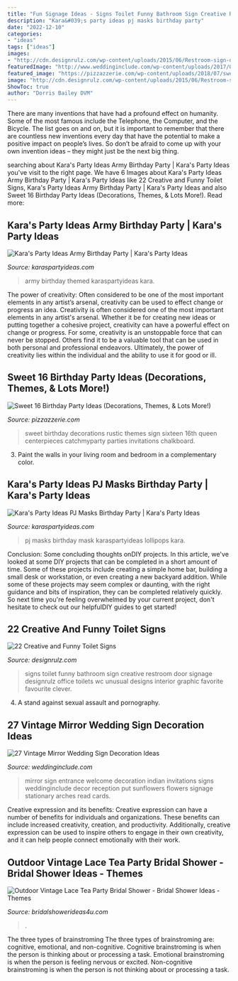 ```yaml
---
title: "Fun Signage Ideas - Signs Toilet Funny Bathroom Sign Creative Restroom Door Signage Designrulz Office Toilets Wc Unusual Designs Interior Graphic Favorite Favourite Clever"
description: "Kara&#039;s party ideas pj masks birthday party"
date: "2022-12-10"
categories:
- "ideas"
tags: ["ideas"]
images:
- "http://cdn.designrulz.com/wp-content/uploads/2015/06/Restroom-sign-designrulz-9.jpg"
featuredImage: "http://www.weddinginclude.com/wp-content/uploads/2017/07/mirror-sign-ideas-and-put-some-sunflowers-on-it.jpg"
featured_image: "https://pizzazzerie.com/wp-content/uploads/2018/07/sweet-16-party-ideas.jpg"
image: "http://cdn.designrulz.com/wp-content/uploads/2015/06/Restroom-sign-designrulz-9.jpg"
ShowToc: true
author: "Dorris Bailey DVM"
---
```



There are many inventions that have had a profound effect on humanity. Some of the most famous include the Telephone, the Computer, and the Bicycle. The list goes on and on, but it is important to remember that there are countless new inventions every day that have the potential to make a positive impact on people’s lives. So don’t be afraid to come up with your own invention ideas – they might just be the next big thing.

	

		
searching about Kara&#039;s Party Ideas Army Birthday Party | Kara&#039;s Party Ideas you've visit to the right page. We have 6 Images about Kara&#039;s Party Ideas Army Birthday Party | Kara&#039;s Party Ideas like 22 Creative and Funny Toilet Signs, Kara&#039;s Party Ideas Army Birthday Party | Kara&#039;s Party Ideas and also Sweet 16 Birthday Party Ideas (Decorations, Themes, &amp; Lots More!). Read more:
		
    
## Kara&#039;s Party Ideas Army Birthday Party | Kara&#039;s Party Ideas

<img loading=lazy src="https://karaspartyideas.com/wp-content/uploads/2016/06/Army-Themed-Birthday-Party-via-Karas-Party-Ideas-KarasPartyIdeas.com32.jpg" onerror="this.onerror=null;this.src='https://tse1.mm.bing.net/th?id=OIP.2U9hYnN6r143Ql2CRknhKQHaLG&amp;pid=15.1';" alt="Kara&#039;s Party Ideas Army Birthday Party | Kara&#039;s Party Ideas">

_Source: karaspartyideas.com_

>army birthday themed karaspartyideas kara. 

	

The power of creativity: Often considered to be one of the most important elements in any artist’s arsenal, creativity can be used to effect change or progress an idea.
Creativity is often considered one of the most important elements in any artist's arsenal. Whether it be for creating new ideas or putting together a cohesive project, creativity can have a powerful effect on change or progress. For some, creativity is an unstoppable force that can never be stopped. Others find it to be a valuable tool that can be used in both personal and professional endeavors. Ultimately, the power of creativity lies within the individual and the ability to use it for good or ill.

    
## Sweet 16 Birthday Party Ideas (Decorations, Themes, &amp; Lots More!)

<img loading=lazy src="https://pizzazzerie.com/wp-content/uploads/2018/07/sweet-16-party-ideas.jpg" onerror="this.onerror=null;this.src='https://tse2.mm.bing.net/th?id=OIP.eUHJVQy3MY0TTZDN8ZOKdgHaLG&amp;pid=15.1';" alt="Sweet 16 Birthday Party Ideas (Decorations, Themes, &amp; Lots More!)">

_Source: pizzazzerie.com_

>sweet birthday decorations rustic themes sign sixteen 16th queen centerpieces catchmyparty parties invitations chalkboard. 

	

3. Paint the walls in your living room and bedroom in a complementary color. 

    
## Kara&#039;s Party Ideas PJ Masks Birthday Party | Kara&#039;s Party Ideas

<img loading=lazy src="https://karaspartyideas.com/wp-content/uploads/2018/05/PJ-Masks-Birthday-Party-via-Karas-Party-Ideas-KarasPartyIdeascom11.jpeg" onerror="this.onerror=null;this.src='https://tse2.mm.bing.net/th?id=OIP.8hTgIXNWzc-EICwbscpomgHaLH&amp;pid=15.1';" alt="Kara&#039;s Party Ideas PJ Masks Birthday Party | Kara&#039;s Party Ideas">

_Source: karaspartyideas.com_

>pj masks birthday mask karaspartyideas lollipops kara. 

	

Conclusion: Some concluding thoughts onDIY projects.
In this article, we've looked at some DIY projects that can be completed in a short amount of time. Some of these projects include creating a simple home bar, building a small desk or workstation, or even creating a new backyard addition. While some of these projects may seem complex or daunting, with the right guidance and bits of inspiration, they can be completed relatively quickly. So next time you're feeling overwhelmed by your current project, don't hesitate to check out our helpfulDIY guides to get started!

    
## 22 Creative And Funny Toilet Signs

<img loading=lazy src="http://cdn.designrulz.com/wp-content/uploads/2015/06/Restroom-sign-designrulz-9.jpg" onerror="this.onerror=null;this.src='https://tse2.mm.bing.net/th?id=OIP.ZepbyIM45TFISNiTsWiyhwHaFj&amp;pid=15.1';" alt="22 Creative and Funny Toilet Signs">

_Source: designrulz.com_

>signs toilet funny bathroom sign creative restroom door signage designrulz office toilets wc unusual designs interior graphic favorite favourite clever. 

	

4. A stand against sexual assault and pornography.

    
## 27 Vintage Mirror Wedding Sign Decoration Ideas

<img loading=lazy src="http://www.weddinginclude.com/wp-content/uploads/2017/07/mirror-sign-ideas-and-put-some-sunflowers-on-it.jpg" onerror="this.onerror=null;this.src='https://tse2.mm.bing.net/th?id=OIP.epZo424UKTcpjpkhH4lKygHaLH&amp;pid=15.1';" alt="27 Vintage Mirror Wedding Sign Decoration Ideas">

_Source: weddinginclude.com_

>mirror sign entrance welcome decoration indian invitations signs weddinginclude decor reception put sunflowers flowers signage stationary arches read cards. 

	

Creative expression and its benefits:
Creative expression can have a number of benefits for individuals and organizations. These benefits can include increased creativity, creation, and productivity. Additionally, creative expression can be used to inspire others to engage in their own creativity, and it can help people connect emotionally with their work.

    
## Outdoor Vintage Lace Tea Party Bridal Shower - Bridal Shower Ideas - Themes

<img loading=lazy src="https://www.bridalshowerideas4u.com/wp-content/uploads/2016/04/Outdoor-Vintage-Lace-Tea-Party-Bridal-Shower-Love-Floral-Art.jpg" onerror="this.onerror=null;this.src='https://tse3.mm.bing.net/th?id=OIP.t9awIbKXegSE16V_K_XnMAHaJL&amp;pid=15.1';" alt="Outdoor Vintage Lace Tea Party Bridal Shower - Bridal Shower Ideas - Themes">

_Source: bridalshowerideas4u.com_

>. 

	

The three types of brainstroming
The three types of brainstroming are: cognitive, emotional, and non-cognitive. Cognitive brainstroming is when the person is thinking about or processing a task. Emotional brainstroming is when the person is feeling nervous or excited. Non-cognitive brainstroming is when the person is not thinking about or processing a task.

